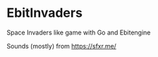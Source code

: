 # EbitInvaders
Space Invaders like game with Go and Ebitengine

Sounds (mostly) from https://sfxr.me/
